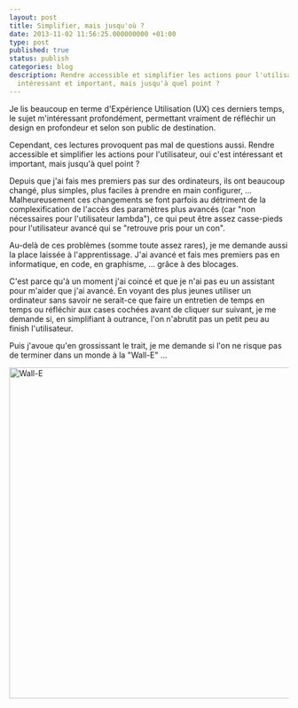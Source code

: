 ```yaml
---
layout: post
title: Simplifier, mais jusqu'où ?
date: 2013-11-02 11:56:25.000000000 +01:00
type: post
published: true
status: publish
categories: blog
description: Rendre accessible et simplifier les actions pour l'utilisateur, oui c'est
  intéressant et important, mais jusqu'à quel point ?
---
```

<p>Je lis beaucoup en terme d'Expérience Utilisation (UX) ces derniers temps, le sujet m'intéressant profondément, permettant vraiment de réfléchir un design en profondeur et selon son public de destination.</p>
<p>Cependant, ces lectures provoquent pas mal de questions aussi. Rendre accessible et simplifier les actions pour l'utilisateur, oui c'est intéressant et important, mais jusqu'à quel point ?</p>
<p>Depuis que j'ai fais mes premiers pas sur des ordinateurs, ils ont beaucoup changé, plus simples, plus faciles à prendre en main configurer, ... Malheureusement ces changements se font parfois au détriment de la complexification de l'accès des paramètres plus avancés (car "non nécessaires pour l'utilisateur lambda"), ce qui peut être assez casse-pieds pour l'utilisateur avancé qui se "retrouve pris pour un con".</p>
<p>Au-delà de ces problèmes (somme toute assez rares), je me demande aussi la place laissée à l'apprentissage. J'ai avancé et fais mes premiers pas en informatique, en code, en graphisme, ... grâce à des blocages.</p>
<p>C'est parce qu'à un moment j'ai coincé et que je n'ai pas eu un assistant pour m'aider que j'ai avancé. En voyant des plus jeunes utiliser un ordinateur sans savoir ne serait-ce que faire un entretien de temps en temps ou réfléchir aux cases cochées avant de cliquer sur suivant, je me demande si, en simplifiant à outrance, l'on n'abrutit pas un petit peu au finish l'utilisateur.</p>
<p>Puis j'avoue qu'en grossissant le trait, je me demande si l'on ne risque pas de terminer dans un monde à la "Wall-E" ...</p>
<p><a href="http://www.nithou.net/wp-content/uploads/2013/11/Wall-E-2.jpg"><img src="{{ site.baseurl }}/assets/Wall-E-2.jpg" alt="Wall-E" width="1435" height="597" class="aligncenter size-full wp-image-2350" /></a></p>
